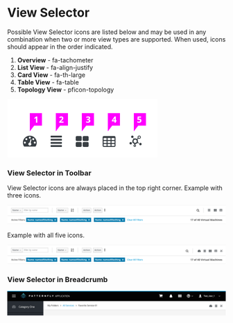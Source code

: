 # View Selector

Possible View Selector icons are listed below and may be used in any combination when two or more view types are supported. When used, icons should appear in the order indicated.

1. **Overview** - fa-tachometer
2. **List View** - fa-align-justify
3. **Card View** - fa-th-large
4. **Table View** - fa-table
5. **Topology View** - pficon-topology


![Image of View Selector Details](./img/view-selector-detail.png)


### View Selector in Toolbar ###
View Selector icons are always placed in the top right corner. Example with three icons.

![Image of Toolbar View Selector](./img/toolbar-viewselector.png)

Example with all five icons.

![Image of Toolbar View Selector2](./img/toolbar-viewselector2.png)

### View Selector in Breadcrumb ###

![Image of Toolbar View Selector2](./img/breadcrumb-viewselector.png)

